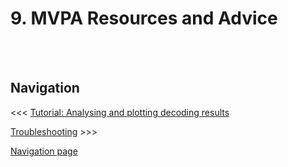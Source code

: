 # 9. MVPA Resources and Advice


















<br/><br/>

## Navigation

<<< [Tutorial: Analysing and plotting decoding results]()

[Troubleshooting]() >>>

[Navigation page](https://github.com/DDTBOX/tutorials/blob/master/Navigation.md)